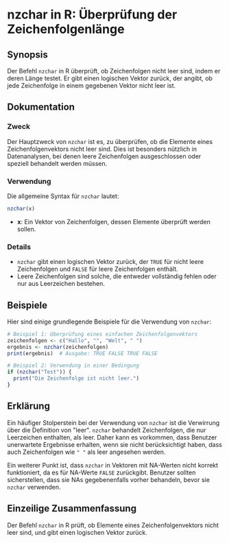 <!--
Meta Description: # nzchar in R: Überprüfung der Zeichenfolgenlänge ## Synopsis Der Befehl `nzchar` in R überprüft, ob Zeichenfolgen nicht leer sind, indem er deren Län...
Meta Keywords: nzchar, zeichenfolgen, nicht, leer, die
-->

# nzchar in R: Überprüfung der Zeichenfolgenlänge

## Synopsis
Der Befehl `nzchar` in R überprüft, ob Zeichenfolgen nicht leer sind, indem er deren Länge testet. Er gibt einen logischen Vektor zurück, der angibt, ob jede Zeichenfolge in einem gegebenen Vektor nicht leer ist.

## Dokumentation
### Zweck
Der Hauptzweck von `nzchar` ist es, zu überprüfen, ob die Elemente eines Zeichenfolgenvektors nicht leer sind. Dies ist besonders nützlich in Datenanalysen, bei denen leere Zeichenfolgen ausgeschlossen oder speziell behandelt werden müssen.

### Verwendung
Die allgemeine Syntax für `nzchar` lautet:

```R
nzchar(x)
```

- **x**: Ein Vektor von Zeichenfolgen, dessen Elemente überprüft werden sollen.

### Details
- `nzchar` gibt einen logischen Vektor zurück, der `TRUE` für nicht leere Zeichenfolgen und `FALSE` für leere Zeichenfolgen enthält.
- Leere Zeichenfolgen sind solche, die entweder vollständig fehlen oder nur aus Leerzeichen bestehen.

## Beispiele
Hier sind einige grundlegende Beispiele für die Verwendung von `nzchar`:

```R
# Beispiel 1: Überprüfung eines einfachen Zeichenfolgenvektors
zeichenfolgen <- c("Hallo", "", "Welt", " ")
ergebnis <- nzchar(zeichenfolgen)
print(ergebnis)  # Ausgabe: TRUE FALSE TRUE FALSE

# Beispiel 2: Verwendung in einer Bedingung
if (nzchar("Test")) {
  print("Die Zeichenfolge ist nicht leer.")
}
```

## Erklärung
Ein häufiger Stolperstein bei der Verwendung von `nzchar` ist die Verwirrung über die Definition von "leer". `nzchar` behandelt Zeichenfolgen, die nur Leerzeichen enthalten, als leer. Daher kann es vorkommen, dass Benutzer unerwartete Ergebnisse erhalten, wenn sie nicht berücksichtigt haben, dass auch Zeichenfolgen wie `" "` als leer angesehen werden.

Ein weiterer Punkt ist, dass `nzchar` in Vektoren mit NA-Werten nicht korrekt funktioniert, da es für NA-Werte `FALSE` zurückgibt. Benutzer sollten sicherstellen, dass sie NAs gegebenenfalls vorher behandeln, bevor sie `nzchar` verwenden.

## Einzeilige Zusammenfassung
Der Befehl `nzchar` in R prüft, ob Elemente eines Zeichenfolgenvektors nicht leer sind, und gibt einen logischen Vektor zurück.